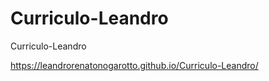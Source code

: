 # Curriculo-Leandro
 Curriculo-Leandro

https://leandrorenatonogarotto.github.io/Curriculo-Leandro/
